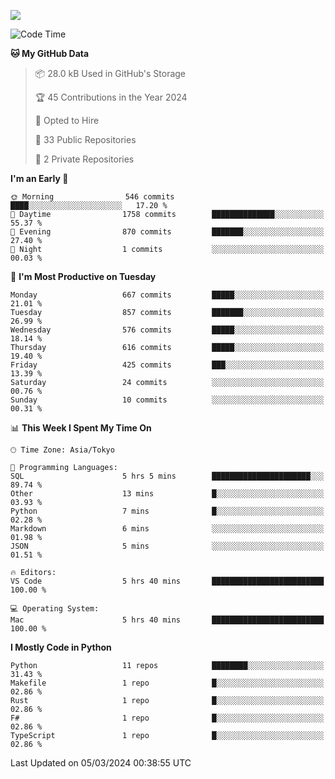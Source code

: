 ![](https://komarev.com/ghpvc/?username=kitagawa-hr)

<!--START_SECTION:waka-->
![Code Time](http://img.shields.io/badge/Code%20Time-797%20hrs%2044%20mins-blue)

**🐱 My GitHub Data** 

> 📦 28.0 kB Used in GitHub's Storage 
 > 
> 🏆 45 Contributions in the Year 2024
 > 
> 💼 Opted to Hire
 > 
> 📜 33 Public Repositories 
 > 
> 🔑 2 Private Repositories 
 > 
**I'm an Early 🐤** 

```text
🌞 Morning                546 commits         ████░░░░░░░░░░░░░░░░░░░░░   17.20 % 
🌆 Daytime                1758 commits        ██████████████░░░░░░░░░░░   55.37 % 
🌃 Evening                870 commits         ███████░░░░░░░░░░░░░░░░░░   27.40 % 
🌙 Night                  1 commits           ░░░░░░░░░░░░░░░░░░░░░░░░░   00.03 % 
```
📅 **I'm Most Productive on Tuesday** 

```text
Monday                   667 commits         █████░░░░░░░░░░░░░░░░░░░░   21.01 % 
Tuesday                  857 commits         ███████░░░░░░░░░░░░░░░░░░   26.99 % 
Wednesday                576 commits         █████░░░░░░░░░░░░░░░░░░░░   18.14 % 
Thursday                 616 commits         █████░░░░░░░░░░░░░░░░░░░░   19.40 % 
Friday                   425 commits         ███░░░░░░░░░░░░░░░░░░░░░░   13.39 % 
Saturday                 24 commits          ░░░░░░░░░░░░░░░░░░░░░░░░░   00.76 % 
Sunday                   10 commits          ░░░░░░░░░░░░░░░░░░░░░░░░░   00.31 % 
```


📊 **This Week I Spent My Time On** 

```text
🕑︎ Time Zone: Asia/Tokyo

💬 Programming Languages: 
SQL                      5 hrs 5 mins        ██████████████████████░░░   89.74 % 
Other                    13 mins             █░░░░░░░░░░░░░░░░░░░░░░░░   03.93 % 
Python                   7 mins              █░░░░░░░░░░░░░░░░░░░░░░░░   02.28 % 
Markdown                 6 mins              ░░░░░░░░░░░░░░░░░░░░░░░░░   01.98 % 
JSON                     5 mins              ░░░░░░░░░░░░░░░░░░░░░░░░░   01.51 % 

🔥 Editors: 
VS Code                  5 hrs 40 mins       █████████████████████████   100.00 % 

💻 Operating System: 
Mac                      5 hrs 40 mins       █████████████████████████   100.00 % 
```

**I Mostly Code in Python** 

```text
Python                   11 repos            ████████░░░░░░░░░░░░░░░░░   31.43 % 
Makefile                 1 repo              █░░░░░░░░░░░░░░░░░░░░░░░░   02.86 % 
Rust                     1 repo              █░░░░░░░░░░░░░░░░░░░░░░░░   02.86 % 
F#                       1 repo              █░░░░░░░░░░░░░░░░░░░░░░░░   02.86 % 
TypeScript               1 repo              █░░░░░░░░░░░░░░░░░░░░░░░░   02.86 % 
```




 Last Updated on 05/03/2024 00:38:55 UTC
<!--END_SECTION:waka-->
